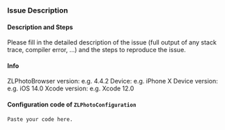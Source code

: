 ### Issue Description

#### Description and Steps

Please fill in the detailed description of the issue (full output of any stack trace, compiler error, ...) and the steps to reproduce the issue.

#### Info
   ZLPhotoBrowser version:  e.g. 4.4.2
   Device:  e.g. iPhone X
   Device version:  e.g. iOS 14.0
   Xcode version:  e.g. Xcode 12.0

#### Configuration code of `ZLPhotoConfiguration`

   ```
   Paste your code here.
   ```

